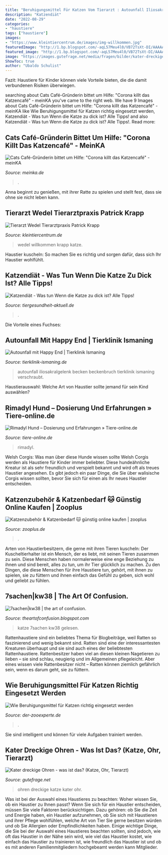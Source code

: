 ```yaml
---
title: "Beruhigungsmittel Für Katzen Vom Tierarzt : Autounfall Iliosakralgelenk Becken Beckenbruch Tierklinik Ismaning Verschraubt"
description: "Katzendiät"
date: "2022-08-29"
categories:
- "haustiere"
tags: ["haustiere"]
images:
- "https://www.kleintiercentrum.de/images/img-willkommen.jpg"
featuredImage: "http://1.bp.blogspot.com/-aqL57Meu4l0/VB72TsXt-DI/AAAAAAAAP8Y/e7Sw5ilrUCo/s1600/20140921_04_katzenmedizin.jpg"
featured_image: "http://1.bp.blogspot.com/-aqL57Meu4l0/VB72TsXt-DI/AAAAAAAAP8Y/e7Sw5ilrUCo/s1600/20140921_04_katzenmedizin.jpg"
image: "https://images.gutefrage.net/media/fragen/bilder/kater-dreckige-ohren---was-ist-das/0_big.jpg?v=1468937378000"
ShowToc: true
author: "Ubaldo Schulist"
---
```



Fazit: Haustiere für Kinder können viele Vorteile bieten, die die damit verbundenen Risiken überwiegen.

	

		
searching about Cats Café-Gründerin bittet um Hilfe: &quot;Corona killt das Katzencafé&quot; - meinKA you've came to the right web. We have 9 Images about Cats Café-Gründerin bittet um Hilfe: &quot;Corona killt das Katzencafé&quot; - meinKA like Wie Beruhigungsmittel für Katzen richtig eingesetzt werden, Katzendiät - Was tun Wenn die Katze zu dick ist? Alle Tipps! and also Katzendiät - Was tun Wenn die Katze zu dick ist? Alle Tipps!. Read more:
		
    
## Cats Café-Gründerin Bittet Um Hilfe: &quot;Corona Killt Das Katzencafé&quot; - MeinKA

<img loading=lazy src="https://meinka.de/wp-content/uploads/2018/12/cats-cafe-karlsruhe-10-tr-1024x683.jpg" onerror="this.onerror=null;this.src='https://tse1.mm.bing.net/th?id=OIP.ID2V3jGHLJ6indaIgfu-kwHaE8&amp;pid=15.1';" alt="Cats Café-Gründerin bittet um Hilfe: &quot;Corona killt das Katzencafé&quot; - meinKA">

_Source: meinka.de_

>. 

	

Anna beginnt zu genießen, mit ihrer Ratte zu spielen und stellt fest, dass sie ohne sie nicht leben kann.

    
## Tierarzt Wedel Tierarztpraxis Patrick Krapp

<img loading=lazy src="https://www.kleintiercentrum.de/images/img-willkommen.jpg" onerror="this.onerror=null;this.src='https://tse1.mm.bing.net/th?id=OIP.vXp0pAK1UI5_1CFTdF3FrgHaD0&amp;pid=15.1';" alt="Tierarzt Wedel Tierarztpraxis Patrick Krapp">

_Source: kleintiercentrum.de_

>wedel willkommen krapp katze. 

	

Haustier kuscheln: So machen Sie es richtig und sorgen dafür, dass sich Ihr Haustier wohlfühlt.

    
## Katzendiät - Was Tun Wenn Die Katze Zu Dick Ist? Alle Tipps!

<img loading=lazy src="https://www.tiergesundheit-aktuell.de/wp-content/uploads/2020/03/dicke-katze.jpg" onerror="this.onerror=null;this.src='https://tse4.mm.bing.net/th?id=OIP.X4rFeDbAFPKiHnb90acHqwHaE8&amp;pid=15.1';" alt="Katzendiät - Was tun Wenn die Katze zu dick ist? Alle Tipps!">

_Source: tiergesundheit-aktuell.de_

>. 

	

Die Vorteile eines Fuchses:

    
## Autounfall Mit Happy End | Tierklinik Ismaning

<img loading=lazy src="http://www.tierklinik-ismaning.de/wp-content/uploads/2016/04/schorschi-web-2-nach-op.jpg" onerror="this.onerror=null;this.src='https://tse3.mm.bing.net/th?id=OIP.go06ZYqbmMU0xwuCrPmBBQAAAA&amp;pid=15.1';" alt="Autounfall mit Happy End | Tierklinik Ismaning">

_Source: tierklinik-ismaning.de_

>autounfall iliosakralgelenk becken beckenbruch tierklinik ismaning verschraubt. 

	

Haustierauswahl: Welche Art von Haustier sollte jemand für sein Kind auswählen?

    
## Rimadyl Hund – Dosierung Und Erfahrungen » Tiere-online.de

<img loading=lazy src="https://i0.wp.com/www.tiere-online.de/wp-content/uploads/2020/04/Rimadyl.jpg?fit=1000%2C563&amp;ssl=1" onerror="this.onerror=null;this.src='https://tse3.mm.bing.net/th?id=OIP.R07y9-6_1bY-8vgSbN_nHgHaEK&amp;pid=15.1';" alt="Rimadyl Hund – Dosierung und Erfahrungen » Tiere-online.de">

_Source: tiere-online.de_

>rimadyl. 

	

Welsh Corgis: Was man über diese Hunde wissen sollte
Welsh Corgis werden als Haustiere für Kinder immer beliebter. Diese hundeähnliche Kreatur ist als sehr freundlich und verspielt bekannt und wird oft als treues Haustier angesehen. Es gibt jedoch ein paar Dinge, die Sie über walisische Corgis wissen sollten, bevor Sie sich für einen als Ihr neues Haustier entscheiden.

    
## Katzenzubehör &amp; Katzenbedarf 🐱 Günstig Online Kaufen | Zooplus

<img loading=lazy src="https://shop-cdn-m.mediazs.com/bilder/1/140/Cat_Supplements_SpecialDiet_1000x1000_1.jpg" onerror="this.onerror=null;this.src='https://tse2.mm.bing.net/th?id=OIP.gYaqlumYnco8nCYlrmkiSwAAAA&amp;pid=15.1';" alt="Katzenzubehör &amp; Katzenbedarf 🐱 günstig online kaufen | zooplus">

_Source: zooplus.de_

>. 

	

Arten von Haustierbesitzern, die gerne mit ihren Tieren kuscheln:
Der Kuscheltierhalter ist ein Mensch, der es liebt, mit seinen Tieren zusammen zu sein. Diese Menschen haben normalerweise eine enge Beziehung zu ihnen und sind bereit, alles zu tun, um ihr Tier glücklich zu machen. Zu den Dingen, die diese Menschen für ihre Haustiere tun, gehört, mit ihnen zu spielen, sie zu füttern und ihnen einfach das Gefühl zu geben, sich wohl und geliebt zu fühlen.

    
## 7sachen|kw38 | The Art Of Confusion.

<img loading=lazy src="http://1.bp.blogspot.com/-aqL57Meu4l0/VB72TsXt-DI/AAAAAAAAP8Y/e7Sw5ilrUCo/s1600/20140921_04_katzenmedizin.jpg" onerror="this.onerror=null;this.src='https://tse3.mm.bing.net/th?id=OIP.TerIoul7RHwVL2-PUTz2fwHaH8&amp;pid=15.1';" alt="7sachen|kw38 | the art of confusion.">

_Source: theartofconfusion.blogspot.com_

>katze 7sachen kw38 gelesen. 

	

Rattenhaustiere sind ein beliebtes Thema für Blogbeiträge, weil Ratten so faszinierend und wenig bekannt sind.
Ratten sind eine der interessantesten Kreaturen überhaupt und sie sind auch eines der beliebtesten Rattenhaustiere. Rattenbesitzer haben viel an diesen kleinen Nagetieren zu lieben – sie sind schlau, neugierig und im Allgemeinen pflegeleicht. Aber eines wissen viele Rattenbesitzer nicht – Ratten können ziemlich gefährlich sein, wenn es darum geht, sie zu füttern.

    
## Wie Beruhigungsmittel Für Katzen Richtig Eingesetzt Werden

<img loading=lazy src="https://www.der-zooexperte.de/image/catalog/Der Zoo Exsperte/Blog/wie-beruhigungsmittel-fuer-katzen-richtig-eingesetzt-werden.jpg" onerror="this.onerror=null;this.src='https://tse2.mm.bing.net/th?id=OIP.88oH5jRIXiiduG7wi-q28QHaEW&amp;pid=15.1';" alt="Wie Beruhigungsmittel für Katzen richtig eingesetzt werden">

_Source: der-zooexperte.de_

>. 

	

Sie sind intelligent und können für viele Aufgaben trainiert werden.

    
## Kater Dreckige Ohren - Was Ist Das? (Katze, Ohr, Tierarzt)

<img loading=lazy src="https://images.gutefrage.net/media/fragen/bilder/kater-dreckige-ohren---was-ist-das/0_big.jpg?v=1468937378000" onerror="this.onerror=null;this.src='https://tse4.mm.bing.net/th?id=OIP.RBb8PlZN0Vxi_g341gFE_gHaHa&amp;pid=15.1';" alt="Kater dreckige Ohren - was ist das? (Katze, Ohr, Tierarzt)">

_Source: gutefrage.net_

>ohren dreckige katze kater ohr. 

	

Was ist bei der Auswahl eines Haustieres zu beachten: Woher wissen Sie, ob ein Haustier zu Ihnen passt?
Wenn Sie sich für ein Haustier entscheiden, müssen Sie viele Faktoren berücksichtigen. Dazu gehören: ob Sie die Zeit und Energie haben, ein Haustier aufzunehmen, ob Sie sich mit Haustieren und ihrer Pflege wohlfühlen, welche Art von Tier Sie gerne besitzen würden und ob Sie Allergien oder Empfindlichkeiten haben. Einige wichtige Dinge, die Sie bei der Auswahl eines Haustieres beachten sollten, sind jedoch, wie oft das Haustier in der Nähe sein wird, wie viel das Haustier kostet, wie einfach das Haustier zu trainieren ist, wie freundlich das Haustier ist und ob es mit anderen Familienmitgliedern hochgebeamt werden kann Mitglieder.

